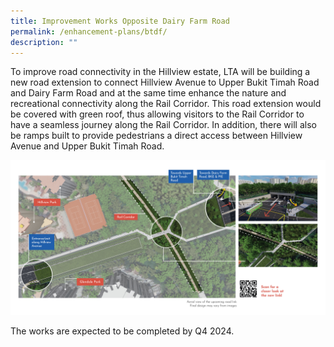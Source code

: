 ```yaml
---
title: Improvement Works Opposite Dairy Farm Road
permalink: /enhancement-plans/btdf/
description: ""
---
```

To improve road connectivity in the Hillview estate, LTA will be building a new road extension to connect Hillview Avenue to Upper Bukit Timah Road and Dairy Farm Road and at the same time enhance the nature and recreational connectivity along the Rail Corridor. This road extension would be covered with green roof, thus allowing visitors to the Rail Corridor to have a seamless journey along the Rail Corridor. In addition, there will also be ramps built to provide pedestrians a direct access between Hillview Avenue and Upper Bukit Timah Road. 

![](/images/enhancement-plans-images/Enhancement_2.jpg)

The works are expected to be completed by Q4 2024.